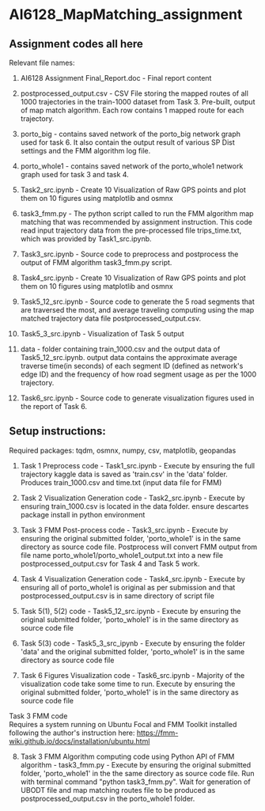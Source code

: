 # AI6128_MapMatching_assignment 

## Assignment codes all here  
Relevant file names:  
  
1. AI6128 Assignment Final_Report.doc - Final report content  
  
2. postprocessed_output.csv - CSV File storing the mapped routes of all 1000 trajectories in the train-1000 dataset from Task 3. Pre-built, output of map match algorithm. Each row contains 1 mapped route for each trajectory.  
  
3. porto_big - contains saved network of the porto_big network graph used for task 6. It also contain the output result of various SP Dist settings and the FMM algorithm log file.  
  
4. porto_whole1 - contains saved network of the porto_whole1 network graph used for task 3 and task 4.  
  
5. Task2_src.ipynb - Create 10 Visualization of Raw GPS points and plot them on 10 figures using matplotlib and osmnx  
  
6. task3_fmm.py - The python script called to run the FMM algorithm map matching that was recommended by assignment instruction. This code read input trajectory data from the pre-processed file trips_time.txt, which was provided by Task1_src.ipynb.    
  
7. Task3_src.ipynb - Source code to preprocess and postprocess the output of FMM algorithm task3_fmm.py script.  
  
8. Task4_src.ipynb - Create 10 Visualization of Raw GPS points and plot them on 10 figures using matplotlib and osmnx  
  
9. Task5_12_src.ipynb - Source code to generate the 5 road segments that are traversed the most, and average traveling computing using the map matched trajectory data file postprocessed_output.csv.  
  
10. Task5_3_src.ipynb - Visualization of Task 5 output  

11. data - folder containing train_1000.csv and the output data of Task5_12_src.ipynb. output data contains the approximate average traverse time(in seconds) of each segment ID (defined as network's edge ID) and the frequency of how road segment usage as per the 1000 trajectory.  
  
12. Task6_src.ipynb - Source code to generate visualization figures used in the report of Task 6.  
  
## Setup instructions:
Required packages: tqdm, osmnx, numpy, csv, matplotlib, geopandas  
  
1. Task 1 Preprocess code - Task1_src.ipynb - Execute by ensuring the full trajectory kaggle data is saved as 'train.csv' in the 'data' folder. Produces train_1000.csv and time.txt (input data file for FMM)   
  
2. Task 2 Visualization Generation code - Task2_src.ipynb - Execute by ensuring train_1000.csv is located in the data folder. ensure descartes package install in python environment    
  
3. Task 3 FMM Post-process code - Task3_src.ipynb - Execute by ensuring the original submitted folder, 'porto_whole1' is in the same directory as source code file.
Postprocess will convert FMM output from file name porto_whole1/porto_whole1_output.txt into a new file postprocessed_output.csv for Task 4 and Task 5 work.  
  
4. Task 4 Visualization Generation code - Task4_src.ipynb - Execute by ensuring all of porto_whole1 is original as per submission and that postprocessed_output.csv is in same directory of script file  
  
5. Task 5(1), 5(2) code - Task5_12_src.ipynb - Execute by ensuring the original submitted folder, 'porto_whole1' is in the same directory as source code file  
  
6. Task 5(3) code - Task5_3_src_ipynb - Execute by ensuring the folder 'data' and the original submitted folder, 'porto_whole1' is in the same directory as source code file
  
7. Task 6 Figures Visualization code - Task6_src.ipynb - Majority of the visualization code take some time to run. Execute by ensuring the original submitted folder, 'porto_whole1' is in the same directory as source code file  
  
  
Task 3 FMM code  
Requires a system running on Ubuntu Focal and FMM Toolkit installed following the author's instruction here: https://fmm-wiki.github.io/docs/installation/ubuntu.html   
  
8. Task 3 FMM Algorithm computing code using Python API of FMM algorithm - task3_fmm.py - Execute by ensuring the original submitted folder, 'porto_whole1' in the the same directory as source code file. Run with terminal command "python task3_fmm.py". 
Wait for generation of UBODT file and map matching routes file to be produced as postprocessed_output.csv in the porto_whole1 folder.    
